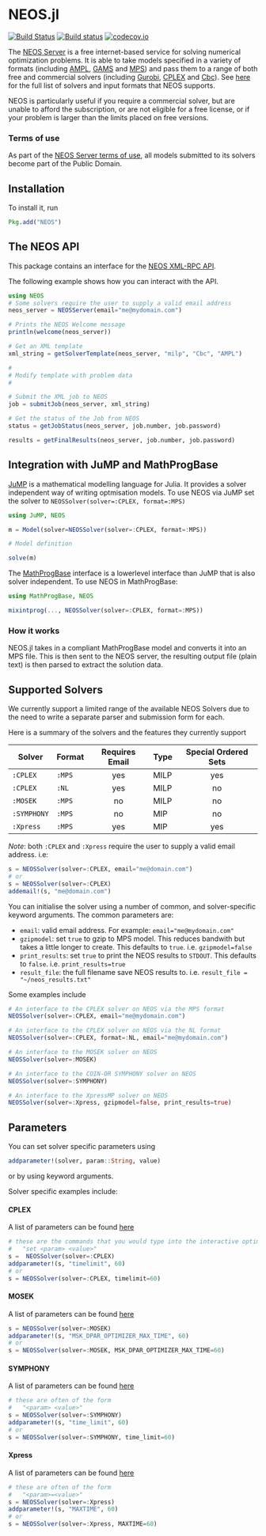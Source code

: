 # NEOS.jl
[![Build Status](https://travis-ci.org/odow/NEOS.jl.svg?branch=master)](https://travis-ci.org/odow/NEOS.jl)
[![Build status](https://ci.appveyor.com/api/projects/status/u54uaoskgjd87gxb/branch/master?svg=true)](https://ci.appveyor.com/project/odow/neos-jl/branch/master)
[![codecov.io](http://codecov.io/github/odow/NEOS.jl/coverage.svg?branch=master)](http://codecov.io/github/odow/NEOS.jl?branch=master)

The [NEOS Server](http://www.neos-server.org/neos) is a free internet-based service for solving numerical optimization problems. It is able to take models specified in a variety of formats (including [AMPL](http://ampl.com/), [GAMS](http://www.gams.com/) and [MPS](https://en.wikipedia.org/wiki/MPS_%28format%29)) and pass them to a range of both free and commercial solvers (including [Gurobi](http://www.gurobi.com/), [CPLEX](http://www-03.ibm.com/software/products/en/ibmilogcpleoptistud/) and [Cbc](https://projects.coin-or.org/Cbc)). See [here](http://www.neos-server.org/neos/solvers/index.html) for the full list of solvers and input formats that NEOS supports.

NEOS is particularly useful if you require a commercial solver, but are unable to afford the subscription, or are not eligible for a free license, or if your problem is larger than the limits placed on free versions.

### Terms of use
As part of the [NEOS Server terms of use](http://www.neos-server.org/neos/termofuse.html), all models submitted to its solvers become part of the Public Domain.

## Installation
To install it, run

```julia
Pkg.add("NEOS")
```

## The NEOS API
This package contains an interface for the [NEOS XML-RPC API](http://www.neos-server.org/neos/NEOS-API.html).

The following example shows how you can interact with the API.

```julia
using NEOS
# Some solvers require the user to supply a valid email address
neos_server = NEOSServer(email="me@mydomain.com")

# Prints the NEOS Welcome message
println(welcome(neos_server))

# Get an XML template
xml_string = getSolverTemplate(neos_server, "milp", "Cbc", "AMPL")

#
# Modify template with problem data
#

# Submit the XML job to NEOS
job = submitJob(neos_server, xml_string)

# Get the status of the Job from NEOS
status = getJobStatus(neos_server, job.number, job.password)

results = getFinalResults(neos_server, job.number, job.password)
```

## Integration with JuMP and MathProgBase
[JuMP](https://github.com/JuliaOpt/JuMP.jl) is a mathematical modelling language for Julia. It provides a solver independent way of writing optmisation models. To use NEOS via JuMP set the solver to `NEOSSolver(solver=:CPLEX, format=:MPS)`

```julia
using JuMP, NEOS

m = Model(solver=NEOSSolver(solver=:CPLEX, format=:MPS))

# Model definition

solve(m)
```

 The [MathProgBase](https://github.com/JuliaOpt/MathProgBase.jl) interface is a lowerlevel interface than JuMP that is also solver independent. To use NEOS in MathProgBase:

```julia
using MathProgBase, NEOS

mixintprog(..., NEOSSolver(solver=:CPLEX, format=:MPS))
```

### How it works

NEOS.jl takes in a compliant MathProgBase model and converts it into an MPS file. This is then sent to the NEOS server, the resulting output file (plain text) is then parsed to extract the solution data.

## Supported Solvers
We currently support a limited range of the available NEOS Solvers due to the need to write a separate parser and submission form for each.

Here is a summary of the solvers and the features they currently support

| Solver      | Format | Requires Email | Type   | Special Ordered Sets |
| ----------- | ------ | :------------: | :----- | :---: |
| `:CPLEX`    | `:MPS` | yes            |  MILP  | yes   |
| `:CPLEX`    | `:NL`  | yes            |  MILP  | no    |
| `:MOSEK`    | `:MPS` | no             |  MILP  | no    |
| `:SYMPHONY` | `:MPS` | no             |  MIP   | no    |
| `:Xpress`   | `:MPS` | yes            |  MIP   | yes   |

*Note*: both `:CPLEX` and `:Xpress` require the user to supply a valid email address. i.e:
```julia
s = NEOSSolver(solver=:CPLEX, email="me@domain.com")
# or
s = NEOSSolver(solver=:CPLEX)
addemail!(s, "me@domain.com")
```

You can initialise the solver using a number of common, and solver-specific keyword arguments. The common parameters are:
 - `email`: valid email address. For example: `email="me@mydomain.com"`
 - `gzipmodel`: set `true` to gzip to MPS model. This reduces bandwith but takes a little longer to create. This defaults to `true`. i.e. `gzipmodel=false`
 - `print_results`: set `true` to print the NEOS results to `STDOUT`. This defaults to `false`. i.e. `print_results=true`
 - `result_file`: the full filename save NEOS results to. i.e. `result_file = "~/neos_results.txt"`

Some examples include
```julia
# An interface to the CPLEX solver on NEOS via the MPS format
NEOSSolver(solver=:CPLEX, email="me@mydomain.com")

# An interface to the CPLEX solver on NEOS via the NL format
NEOSSolver(solver=:CPLEX, format=:NL, email="me@mydomain.com")

# An interface to the MOSEK solver on NEOS
NEOSSolver(solver=:MOSEK)

# An interface to the COIN-OR SYMPHONY solver on NEOS
NEOSSolver(solver=:SYMPHONY)

# An interface to the XpressMP solver on NEOS
NEOSSolver(solver=:Xpress, gzipmodel=false, print_results=true)
 ```


## Parameters

You can set solver specific parameters using

```julia
addparameter!(solver, param::String, value)
```

or by using keyword arguments.

Solver specific examples include:

#### CPLEX
A list of parameters can be found [here](http://www-01.ibm.com/support/knowledgecenter/SSSA5P_12.6.1/ilog.odms.cplex.help/CPLEX/InteractiveOptimizer/topics/commands.html)
```julia
# these are the commands that you would type into the interactive optimiser
# 	"set <param> <value>"
s =  NEOSSolver(solver=:CPLEX)
addparameter!(s, "timelimit", 60)
# or
s = NEOSSolver(solver=:CPLEX, timelimit=60)
```

#### MOSEK
A list of parameters can be found [here](http://docs.mosek.com/7.0/capi/Parameters.html)
```julia
s = NEOSSolver(solver=:MOSEK)
addparameter!(s, "MSK_DPAR_OPTIMIZER_MAX_TIME", 60)
# or
s = NEOSSolver(solver=:MOSEK, MSK_DPAR_OPTIMIZER_MAX_TIME=60)
```

#### SYMPHONY
A list of parameters can be found [here](http://www.coin-or.org/SYMPHONY/man-5.6/node273.html#params)
```julia
# these are often of the form
# 	"<param> <value>"
s = NEOSSolver(solver=:SYMPHONY)
addparameter!(s, "time_limit", 60)
# or
s = NEOSSolver(solver=:SYMPHONY, time_limit=60)
```

#### Xpress
A list of parameters can be found [here](http://tomopt.com/docs/xpress/tomlab_xpress008.php)
```julia
# these are often of the form
# 	"<param>=<value>"
s = NEOSSolver(solver=:Xpress)
addparameter!(s, "MAXTIME", 60)
# or
s = NEOSSolver(solver=:Xpress, MAXTIME=60)
```
